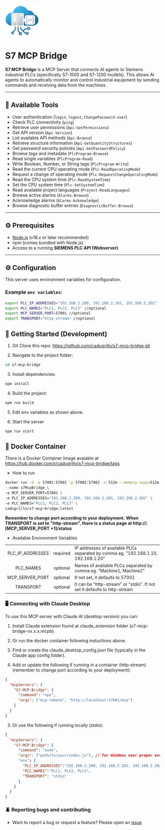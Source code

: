 <p align="left">
  <img title="s7-mcp-bridge" src='https://raw.githubusercontent.com/cadugrillo/s7-mcp-bridge/main/logo.png' width="110" height="110"/>
</p>

# S7 MCP Bridge

**S7 MCP Bridge** is a MCP Server that connects AI agents to Siemens industrial PLCs (specifically S7-1500 and S7-1200 models). This allows AI agents to automatically monitor and control industrial equipment by sending commands and receiving data from the machines.

---

## 🔧 Available Tools

  - User authentication (`login`, `logout`, `ChangePassword-user`)
  - Check PLC connectivity (`ping`)
  - Retrieve user permissions (`Api-GetPermissions`)
  - Get API version (`Api-Version`)
  - List available API methods (`Api-Browse`)
  - Retrieve structure information (`Api-GetQuantityStructures`)
  - Get password security policies (`Api-GetPasswordPolicy`)
  - Browse tags and metadata (`PlcProgram-Browse`)
  - Read single variables (`PlcProgram-Read`)
  - Write Boolean, Number, or String tags (`PlcProgram-Write`)
  - Read the current CPU operating mode (`Plc-ReadOperatingMode`)
  - Request a change of operating mode (`Plc-RequestChangeOperatingMode`)
  - Read the CPU system time (`Plc-ReadSystemTime`)
  - Set the CPU system time (`Plc-SetSystemTime`)
  - Read available project languages (`Project-ReadLanguages`)
  - Browse active alarms (`Alarms-Browse`)
  - Acknowledge alarms (`Alarms-Acknowledge`)
  - Browse diagnostic buffer entries (`DiagnosticBuffer-Browse`)

---

## ⚙️ Prerequisites

- [Node.js](https://nodejs.org/) (v18.x or later recommended)
- npm (comes bundled with Node.js)
- Access to a running **SIEMENS PLC API (Webserver)**

---

## ⚙️ Configuration

This server uses environment variables for configuration.

### Example `env variables`:

```bash
export PLC_IP_ADDRESSES="192.168.2.200, 192.168.2.201, 192.168.2.202"
export PLC_NAMES="PLC1, PLC2, PLC3" //optional
export MCP_SERVER_PORT=57001 //optional
export TRANSPORT="http-stream" //optional
```

## 🚀 Getting Started (Development)

1. Git Clone this repo: https://github.com/cadugrillo/s7-mcp-bridge.git 

2. Navigate to the project folder:

```bash
cd s7-mcp-bridge
```

3. Install dependencies:

```bash
npm install
```

4. Build the project:

```bash
npm run build
```

5. Edit env variables as shown above.

6. Start the server

```bash
npm run start
```

## 🐳 Docker Container

There is a Docker Container Image avaiable at https://hub.docker.com/r/cadugrillo/s7-mcp-bridge/tags

- How to run
```bash
docker run -d -p 57001:57001 -p 57002:57002 -m 512m --memory-swap=512m \
--name s7McpBridge \
-e MCP_SERVER_PORT=57001 \
-e PLC_IP_ADDRESSES="192.168.2.200, 192.168.2.201, 192.168.2.202" \
-e PLC_NAMES="PLC1, PLC2, PLC3" \
cadugrillo/s7-mcp-bridge:latest
```

**Remember to change port according to your deployment.**
**When TRANSPORT is set to "http-stream", there is a status page at http://<server-ip-address>:[MCP_SERVER_PORT +1]/status**


- Available Environment Variables

| | | |
| :---------------------------: | :--------: | :------------------------------------------------------- |
|  PLC_IP_ADDRESSES             | required   | IP addresses of available PLCs separated by comma eg. "192.168.1.10, 192.168.1.20" |
|  PLC_NAMES                    | optional   | Names of available PLCs separated by comma eg. "Machine1, Machine2" |
|  MCP_SERVER_PORT              | optional   | If not set, it defaults to 57001 |
|  TRANSPORT                    | optional   | It can be "http-stream" or "stdio". If not set it defaults to http-stream |



### 🖥️ Connecting with Claude Desktop

To use this MCP server with Claude AI (desktop version) you can:

1. Install Claude extension found at claude_extension folder (s7-mcp-bridge-vx.x.x.mcpb).

2. Or run the docker container following instuctions above.

3. Find or create the claude_desktop_config.json file (typically in the Claude app config folder).

4. Add or update the following if running in a container (http-stream) (remember to change port according to your deployment):

```json
{
  "mcpServers": {
    "S7-MCP-Bridge": {
      "command": "npx",
      "args": ["mcp-remote", "http://localhost:57001/mcp"]
    }
  }
}
```

3. Or use the following if running locally (stdio):

```json
{
  "mcpServers": {
    "S7-MCP-Bridge": {
      "command": "node",
      "args": ["path/to/your/index.js"], //`for Windows user proper escape (eg. C:\\path\\to\\your\\index.js)`
      "env": {
        "PLC_IP_ADDRESSES":"192.168.2.200, 192.168.2.201, 192.168.2.202",
        "PLC_NAMES":"PLC1, PLC2, PLC3",
        "TRANSPORT": "stdio"
      }
    }
  }
}
```

### 🪲 Reporting bugs and contributing

- Want to report a bug or request a feature? Please open an [issue](https://github.com/cadugrillo/s7-mcp-bridge/issues/new)
